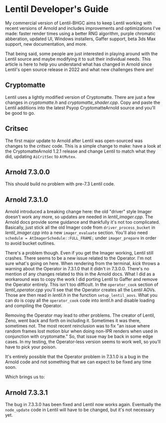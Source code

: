 # Lentil Developer's Guide

My commercial version of Lentil-BHGC aims to keep Lentil working with recent versions of Arnold and includes improvements and optimizations I've made: faster render times using a better RNG algorithm, purple chromatic abberation, updated UI, Windows installers, Gaffer support, beta 3ds Max support, new documentation, and more. 

That being said, some people are just interested in playing around with the Lentil source and maybe modifying it to suit their individual needs. This article is here to help you understand what has changed in Arnold since Lentil's open source release in 2022 and what new challenges there are!

## Cryptomatte

Lentil uses a lightly modified version of Cryptomatte. There are just a few changes in _cryptomatte.h_ and _cryptomatte_shader.cpp_. Copy and paste the Lentil additions into the latest Psyop CryptomatteArnold source and you'll be good to go.

## Critsec

The first major update to Arnold after Lentil was open-sourced was changes to the _critsec_ code. This is a simple change to make: have a look at the CryptomatteArnold 1.2.1 release and change Lentil to match what they did, updating `AiCritSec` to `AtMutex`.

## Arnold 7.3.0.0

This should build no problem with pre-7.3 Lentil code.

## Arnold 7.3.1.0

Arnold introduced a breaking change here: the old "driver" style Imager doesn't work any more, so updates are needed in _lentil_imager.cpp_. The Arnold docs provide some guidance and thankfully it's not too complicated. Basically, just stick all the old Imager code from `driver_process_bucket` in _lentil_imager.cpp_ into a new `imager_evaluate` section. You'll also need `schedule = AtImagerSchedule::FULL_FRAME;` under `imager_prepare` in order to avoid bucket outlines.

There's a problem though. Even if you get the Imager working, Lentil still crashes. There seems to be a new issue related to the Operator. I'm not sure what's going on here. When rendering from the terminal, _kick_ throws a warning about the Operator in 7.3.1.0 that it didn't in 7.3.0.0. There's no mention of any changes related to this in the Arnold docs. What I did as a workaround was to copy the work I did porting Lentil to Gaffer and remove the Operator entirely. This isn't too difficult. In the `operator_cook` section of _lentil_operator.cpp_ you'll see that the Operator creates all the Lentil AOVs. Those are then read in _lentil.h_ in the function `setup_lentil_aovs`. What you can do is copy all the `operator_cook` code into _lentil.h_ and disable loading and compiling the Operator. 

Removing the Operator may lead to other problems. The creator of Lentil, Zeno, went back and forth on including it. Sometimes it was there, sometimes not. The most recent reinclusion was to fix "an issue where random frames lost motion blur when doing non-IPR renders when used in conjunction with cryptomatte." So, that issue may be back in some edge cases. In my testing, the Operator-less version seems to work well, so you'll have to pick your poison. 

It's entirely possible that the Operator problem in 7.3.1.0 is a bug in the Arnold code and not something that we can expect to be fixed any time soon.

Which brings us to:

## Arnold 7.3.3.1

The bug in 7.3.3.0 has been fixed and Lentil now works again. Eventually the `node_update` code in Lentil will have to be changed, but it's not necessary yet.
